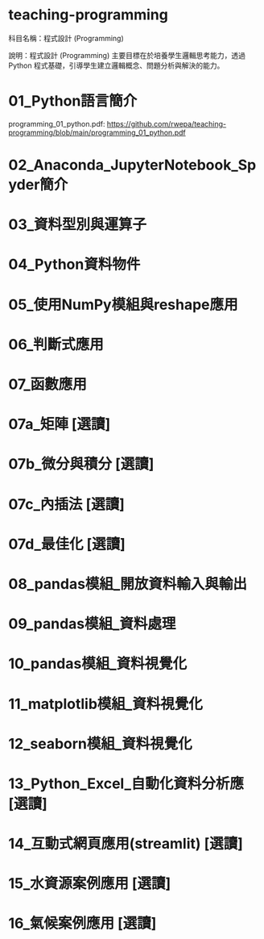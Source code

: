 # teaching-programming

科目名稱：程式設計 (Programming)

說明：程式設計 (Programming) 主要目標在於培養學生邏輯思考能力，透過 Python 程式基礎，引導學生建立邏輯概念、問題分析與解決的能力。

# 01_Python語言簡介

programming_01_python.pdf: https://github.com/rwepa/teaching-programming/blob/main/programming_01_python.pdf

# 02_Anaconda_JupyterNotebook_Spyder簡介

# 03_資料型別與運算子

# 04_Python資料物件

# 05_使用NumPy模組與reshape應用

# 06_判斷式應用

# 07_函數應用

# 07a_矩陣 [選讀]

# 07b_微分與積分 [選讀]

# 07c_內插法 [選讀]

# 07d_最佳化 [選讀]

# 08_pandas模組_開放資料輸入與輸出

# 09_pandas模組_資料處理

# 10_pandas模組_資料視覺化

# 11_matplotlib模組_資料視覺化

# 12_seaborn模組_資料視覺化

# 13_Python_Excel_自動化資料分析應 [選讀]

# 14_互動式網頁應用(streamlit) [選讀]

# 15_水資源案例應用 [選讀]

# 16_氣候案例應用 [選讀]
